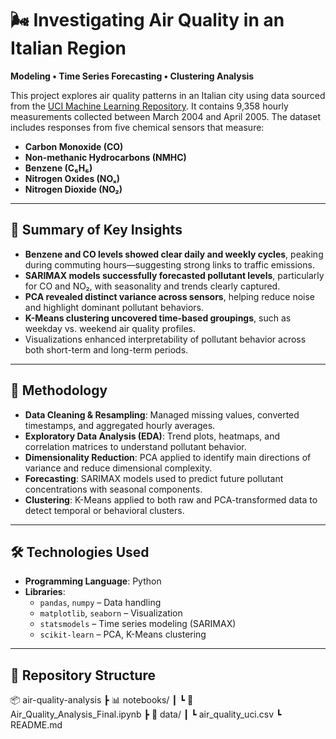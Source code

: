 # 🌬️ Investigating Air Quality in an Italian Region  
**Modeling • Time Series Forecasting • Clustering Analysis**

This project explores air quality patterns in an Italian city using data sourced from the [UCI Machine Learning Repository](https://archive.ics.uci.edu/ml/datasets/air+quality). It contains 9,358 hourly measurements collected between March 2004 and April 2005. The dataset includes responses from five chemical sensors that measure:

- **Carbon Monoxide (CO)**
- **Non-methanic Hydrocarbons (NMHC)**
- **Benzene (C₆H₆)**
- **Nitrogen Oxides (NOₓ)**
- **Nitrogen Dioxide (NO₂)**

---

## 📌 Summary of Key Insights

- **Benzene and CO levels showed clear daily and weekly cycles**, peaking during commuting hours—suggesting strong links to traffic emissions.
- **SARIMAX models successfully forecasted pollutant levels**, particularly for CO and NO₂, with seasonality and trends clearly captured.
- **PCA revealed distinct variance across sensors**, helping reduce noise and highlight dominant pollutant behaviors.
- **K-Means clustering uncovered time-based groupings**, such as weekday vs. weekend air quality profiles.
- Visualizations enhanced interpretability of pollutant behavior across both short-term and long-term periods.

---

## 🧠 Methodology

- **Data Cleaning & Resampling**: Managed missing values, converted timestamps, and aggregated hourly averages.
- **Exploratory Data Analysis (EDA)**: Trend plots, heatmaps, and correlation matrices to understand pollutant behavior.
- **Dimensionality Reduction**: PCA applied to identify main directions of variance and reduce dimensional complexity.
- **Forecasting**: SARIMAX models used to predict future pollutant concentrations with seasonal components.
- **Clustering**: K-Means applied to both raw and PCA-transformed data to detect temporal or behavioral clusters.

---

## 🛠️ Technologies Used

- **Programming Language**: Python  
- **Libraries**:
  - `pandas`, `numpy` – Data handling
  - `matplotlib`, `seaborn` – Visualization
  - `statsmodels` – Time series modeling (SARIMAX)
  - `scikit-learn` – PCA, K-Means clustering

---

## 📂 Repository Structure

📦 air-quality-analysis
 ┣ 📊 notebooks/
 ┃ ┗ 📓 Air_Quality_Analysis_Final.ipynb
 ┣ 📁 data/
 ┃ ┗ air_quality_uci.csv
 ┗ README.md

